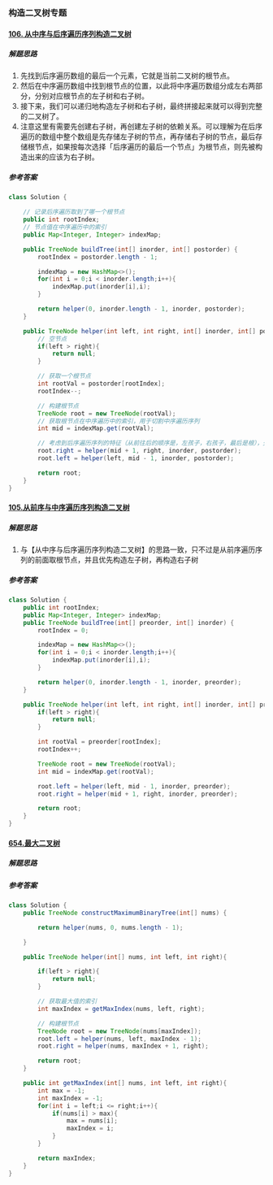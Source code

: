 ### 构造二叉树专题

#### [106. 从中序与后序遍历序列构造二叉树](https://leetcode.cn/problems/construct-binary-tree-from-inorder-and-postorder-traversal/)
##### 解题思路
1. 先找到后序遍历数组的最后一个元素，它就是当前二叉树的根节点。
2. 然后在中序遍历数组中找到根节点的位置，以此将中序遍历数组分成左右两部分，分别对应根节点的左子树和右子树。
3. 接下来，我们可以递归地构造左子树和右子树，最终拼接起来就可以得到完整的二叉树了。
4. 注意这里有需要先创建右子树，再创建左子树的依赖关系。可以理解为在后序遍历的数组中整个数组是先存储左子树的节点，再存储右子树的节点，最后存储根节点，如果按每次选择「后序遍历的最后一个节点」为根节点，则先被构造出来的应该为右子树。

##### 参考答案
``` Java
class Solution {

    // 记录后序遍历取到了哪一个根节点
    public int rootIndex;
    // 节点值在中序遍历中的索引
    public Map<Integer, Integer> indexMap;

    public TreeNode buildTree(int[] inorder, int[] postorder) {
        rootIndex = postorder.length - 1;

        indexMap = new HashMap<>();
        for(int i = 0;i < inorder.length;i++){
            indexMap.put(inorder[i],i);
        }

        return helper(0, inorder.length - 1, inorder, postorder);
    }

    public TreeNode helper(int left, int right, int[] inorder, int[] postorder ){
        // 空节点
        if(left > right){
            return null;
        }

        // 获取一个根节点
        int rootVal = postorder[rootIndex];
        rootIndex--;

        // 构建根节点
        TreeNode root = new TreeNode(rootVal);
        // 获取根节点在中序遍历中的索引，用于切割中序遍历序列
        int mid = indexMap.get(rootVal);

        // 考虑到后序遍历序列的特征（从前往后的顺序是，左孩子，右孩子，最后是根），先构造右子树，再构造左子树
        root.right = helper(mid + 1, right, inorder, postorder);
        root.left = helper(left, mid - 1, inorder, postorder);

        return root;
    }
}

```


#### [105.从前序与中序遍历序列构造二叉树](https://leetcode.cn/problems/construct-binary-tree-from-preorder-and-inorder-traversal/)
##### 解题思路
1. 与【从中序与后序遍历序列构造二叉树】的思路一致，只不过是从前序遍历序列的前面取根节点，并且优先构造左子树，再构造右子树
##### 参考答案
``` Java
class Solution {
    public int rootIndex;
    public Map<Integer, Integer> indexMap;
    public TreeNode buildTree(int[] preorder, int[] inorder) {
        rootIndex = 0;

        indexMap = new HashMap<>();
        for(int i = 0;i < inorder.length;i++){
            indexMap.put(inorder[i],i);
        }

        return helper(0, inorder.length - 1, inorder, preorder);
    }

    public TreeNode helper(int left, int right, int[] inorder, int[] preorder){
        if(left > right){
            return null;
        }

        int rootVal = preorder[rootIndex];
        rootIndex++;

        TreeNode root = new TreeNode(rootVal);
        int mid = indexMap.get(rootVal);

        root.left = helper(left, mid - 1, inorder, preorder);
        root.right = helper(mid + 1, right, inorder, preorder);

        return root;
    }
}

```


#### [654.最大二叉树](https://leetcode-cn.com/problems/maximum-binary-tree/)
##### 解题思路

##### 参考答案
``` Java
class Solution {
    public TreeNode constructMaximumBinaryTree(int[] nums) {

        return helper(nums, 0, nums.length - 1);

    }

    public TreeNode helper(int[] nums, int left, int right){

        if(left > right){
            return null;
        }

        // 获取最大值的索引
        int maxIndex = getMaxIndex(nums, left, right);

        // 构建根节点
        TreeNode root = new TreeNode(nums[maxIndex]);
        root.left = helper(nums, left, maxIndex - 1);
        root.right = helper(nums, maxIndex + 1, right);

        return root;
    }

    public int getMaxIndex(int[] nums, int left, int right){
        int max = -1;
        int maxIndex = -1;
        for(int i = left;i <= right;i++){
            if(nums[i] > max){
                max = nums[i];
                maxIndex = i;
            }
        }

        return maxIndex;
    }
}

```




















